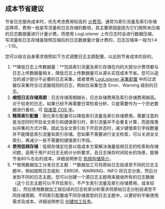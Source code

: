 ## 成本节省建议

节省日志服务成本时，优先考虑费用较高的 [计费项](https://cloud.tencent.com/document/product/614/45802#.E8.AE.A1.E8.B4.B9.E9.A1.B9)。通常为索引流量及索引存储这两项，费用一般是写流量和日志存储的数倍，其主要原因是因为它们按照未压缩的日志数据量进行计量计费。而使用 LogListener 上传日志时会进行数据压缩，写流量和日志存储是按照压缩后的日志数据量计量计费的，日志压缩率一般为1:4 - 1:10。

您可以结合自身需求按照如下方式调整日志主题配置，以达到节省成本的目的。

1. **降低日志上传数据量：**包括索引流量及索引存储在内的大部分计费项都与日志上传数据量相关，降低日志上传数据量可从源头实现成本节省。您可以适当的减少部分不必要的日志采集，或者使用 [LogListener 采集配置](https://cloud.tencent.com/document/product/614/17418) 中的过滤器仅采集符合过滤器规则的日志，例如仅采集包含 Error、Warning 级别的日志。
2. **缩短日志存储周期**：日志存储周期越长，日志存储费用及索引存储费用越高。对于较老的日志，如果已经不再需要日常检索分析，只是需要作为一个历史数据进行备份，可 [投递至 COS 中](https://cloud.tencent.com/document/product/614/37908)。
3. **精简索引配置**：简化索引配置可以降低索引流量及索引存储费用。需要注意的是当您同时开启全文索引和键值索引时，索引流量并不会重复计算，而是按类似并集的方式计算。因此当全文索引处于开启状态时，减少键值索引字段数量并不能降低索引流量和索引存储。您如果不需要进行全文检索，可以关闭全文索引，再减少一些不需要的键值索引字段。
4. **使用低频存储**：低频存储定位是以低成本方案解决海量低频日志的检索和存储问题，适用于用户对日志无统计分析要求，且日志保存时间较长的场景，能够节省80%左右的成本。详细说明参见 [低频存储简介](https://cloud.tencent.com/document/product/614/60020)。
5. **使用数据加工分发日志主题：**数据加工可将原始日志投递至不同的日志主题中，例如按照日志级别：ERROR、WARNING、INFO 将日志分类，然后分发到不同的日志主题。您可以创建一个源日志主题用来接收所有的日志数据（这个日志主题可以不开启索引，不产生索引流量及索引存储费用，成本较低），然后使用数据加工按后续的日志检索分析需求将原始日志分别投递至不同存储周期、不同索引配置或不同存储类型的日志主题中，以更好的平衡使用需求及成本。详细说明参见 [创建加工任务](https://cloud.tencent.com/document/product/614/63940)。
